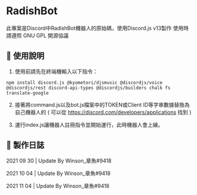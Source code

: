 # RadishBot
此專案是Discord中RadishBot機器人的原始碼，使用Discord.js v13製作
使用時請遵照 GNU GPL 開源協議

## 🔮 使用說明
1. 使用前請先在終端機輸入以下指令：
```
npm install discord.js @kyometori/djsmusic @discordjs/voice @discordjs/rest discord-api-types @discordjs/builders chalk fs translate-google
```

2. 接著將command.js以及bot.js檔案中的TOKEN或Client ID等字串數據替換為自己機器人的
( 可以從 https://discord.com/developers/applications 找到 )

3. 運行index.js讓機器人註冊指令並開始運行，此時機器人會上線。

## 📌 製作日誌

2021 09 30 | Update By Winson_章魚#9418

2021 10 04 | Update By Winson_章魚#9418

2021 11 04 | Update By Winson_章魚#9418
